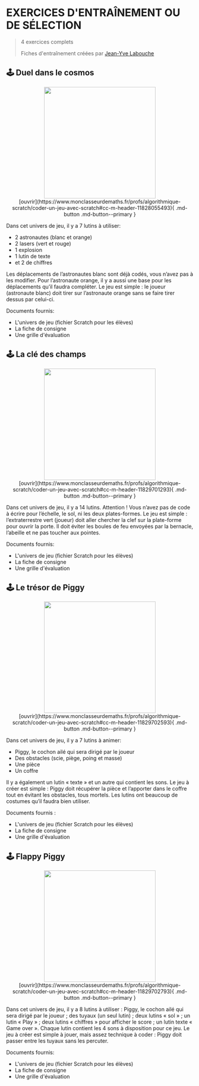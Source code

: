 # EXERCICES D'ENTRAÎNEMENT OU DE SÉLECTION

> 4 exercices complets
> 
> Fiches d'entraînement créées par <a href="https://www.monclasseurdemaths.fr" target="_blank">Jean-Yve Labouche</a>

## 🕹️ Duel dans le cosmos

<center>
<a href="https://www.monclasseurdemaths.fr/profs/algorithmique-scratch/coder-un-jeu-avec-scratch#cc-m-header-11828055493"><img src="https://image.jimcdn.com/app/cms/image/transf/none/path/s48d2c67906fe2297/image/ic20353e30a32866f/version/1632487882/image.jpg" width="300" /></a>
<br />
[ouvrir](https://www.monclasseurdemaths.fr/profs/algorithmique-scratch/coder-un-jeu-avec-scratch#cc-m-header-11828055493){ .md-button .md-button--primary }
</center>

Dans cet univers de jeu, il y a 7 lutins à utiliser: 

* 2 astronautes (blanc et orange)
* 2 lasers (vert et rouge)
* 1 explosion
* 1 lutin de texte
* et 2 de chiffres

Les déplacements de l’astronautes blanc sont déjà codés, vous n’avez pas à les modifier. Pour l’astronaute orange, il y a aussi une base pour les déplacements qu’il faudra compléter. Le jeu est simple : le joueur (astronaute blanc) doit tirer sur l’astronaute orange sans se faire tirer dessus par celui-ci.

Documents fournis:

* L'univers de jeu (fichier Scratch pour les élèves)
* La fiche de consigne
* Une grille d'évaluation


## 🕹️ La clé des champs

<center>
<a href="https://www.monclasseurdemaths.fr/profs/algorithmique-scratch/coder-un-jeu-avec-scratch#cc-m-header-11829701293"><img src="https://image.jimcdn.com/app/cms/image/transf/none/path/s48d2c67906fe2297/image/ib2cff8e754533b4f/version/1632553507/image.jpg" width="300" /></a>
<br />
[ouvrir](https://www.monclasseurdemaths.fr/profs/algorithmique-scratch/coder-un-jeu-avec-scratch#cc-m-header-11829701293){ .md-button .md-button--primary }
</center>

Dans cet univers de jeu, il y a 14 lutins. Attention ! Vous n’avez pas de code à écrire pour l’échelle, le sol, ni les deux plates-formes. Le jeu est simple : l’extraterrestre vert (joueur) doit aller chercher la clef sur la plate-forme pour ouvrir la porte. Il doit éviter les boules de feu envoyées par la bernacle, l’abeille et ne pas toucher aux pointes.

Documents fournis:

* L'univers de jeu (fichier Scratch pour les élèves)
* La fiche de consigne
* Une grille d'évaluation


## 🕹️ Le trésor de Piggy

<center>
<a href="https://www.monclasseurdemaths.fr/profs/algorithmique-scratch/coder-un-jeu-avec-scratch#cc-m-header-11829702593"><img src="https://image.jimcdn.com/app/cms/image/transf/none/path/s48d2c67906fe2297/image/i415d37a1c5ac5a15/version/1632554341/image.jpg" width="300" /></a>
<br />
[ouvrir](https://www.monclasseurdemaths.fr/profs/algorithmique-scratch/coder-un-jeu-avec-scratch#cc-m-header-11829702593){ .md-button .md-button--primary }  
</center>

Dans cet univers de jeu, il y a 7 lutins à animer:

* Piggy, le cochon ailé qui sera dirigé par le joueur
* Des obstacles (scie, piège, poing et masse)
* Une pièce
* Un coffre

Il y a également un lutin « texte » et un autre qui contient les sons.
Le jeu à créer est simple : Piggy doit récupérer la pièce et l’apporter dans le coffre tout en évitant les
obstacles, tous mortels. Les lutins ont beaucoup de costumes qu’il faudra bien utiliser.

Documents fournis :

* L'univers de jeu (fichier Scratch pour les élèves)
* La fiche de consigne
* Une grille d'évaluation

## 🕹️ Flappy Piggy

<center>
<a href="https://www.monclasseurdemaths.fr/profs/algorithmique-scratch/coder-un-jeu-avec-scratch#cc-m-header-11829702793"><img src="https://image.jimcdn.com/app/cms/image/transf/none/path/s48d2c67906fe2297/image/i0526477885ce5b65/version/1632555248/image.jpg" width="300" /></a>
<br />
[ouvrir](https://www.monclasseurdemaths.fr/profs/algorithmique-scratch/coder-un-jeu-avec-scratch#cc-m-header-11829702793){ .md-button .md-button--primary } 
</center>

Dans cet univers de jeu, il y a 8 lutins à utiliser : Piggy, le cochon ailé qui sera dirigé par le joueur ; des tuyaux (un seul lutin) ; deux lutins « sol » ; un lutin « Play » ; deux lutins « chiffres » pour afficher le score ; un lutin texte « Game over ». Chaque lutin contient les 4 sons à disposition pour ce jeu. Le jeu à créer est simple à jouer, mais assez technique à coder : Piggy doit passer entre les tuyaux sans les percuter.

Documents fournis:

* L'univers de jeu (fichier Scratch pour les élèves)
* La fiche de consigne
* Une grille d'évaluation






